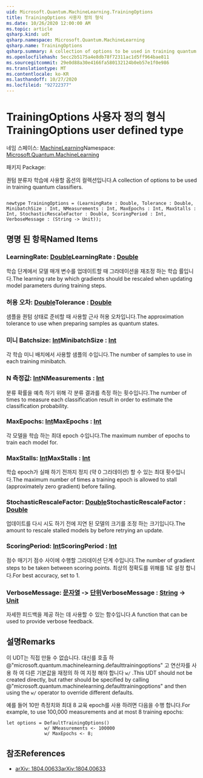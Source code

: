 ```yaml
---
uid: Microsoft.Quantum.MachineLearning.TrainingOptions
title: TrainingOptions 사용자 정의 형식
ms.date: 10/26/2020 12:00:00 AM
ms.topic: article
qsharp.kind: udt
qsharp.namespace: Microsoft.Quantum.MachineLearning
qsharp.name: TrainingOptions
qsharp.summary: A collection of options to be used in training quantum classifiers.
ms.openlocfilehash: 5ecc2b5175a4e8db78f72311ac1d5ff964bae811
ms.sourcegitcommit: 29e0d88a30e4166fa580132124b0eb57e1f0e986
ms.translationtype: MT
ms.contentlocale: ko-KR
ms.lasthandoff: 10/27/2020
ms.locfileid: "92722377"
---
```

# <a name="trainingoptions-user-defined-type"></a><span data-ttu-id="d4539-102">TrainingOptions 사용자 정의 형식</span><span class="sxs-lookup"><span data-stu-id="d4539-102">TrainingOptions user defined type</span></span>

<span data-ttu-id="d4539-103">네임 스페이스: [MachineLearning](xref:Microsoft.Quantum.MachineLearning)</span><span class="sxs-lookup"><span data-stu-id="d4539-103">Namespace: [Microsoft.Quantum.MachineLearning](xref:Microsoft.Quantum.MachineLearning)</span></span>

<span data-ttu-id="d4539-104">패키지 [](https://nuget.org/packages/)</span><span class="sxs-lookup"><span data-stu-id="d4539-104">Package: [](https://nuget.org/packages/)</span></span>


<span data-ttu-id="d4539-105">퀀텀 분류자 학습에 사용할 옵션의 컬렉션입니다.</span><span class="sxs-lookup"><span data-stu-id="d4539-105">A collection of options to be used in training quantum classifiers.</span></span>

```qsharp

newtype TrainingOptions = (LearningRate : Double, Tolerance : Double, MinibatchSize : Int, NMeasurements : Int, MaxEpochs : Int, MaxStalls : Int, StochasticRescaleFactor : Double, ScoringPeriod : Int, VerboseMessage : (String -> Unit));
```



## <a name="named-items"></a><span data-ttu-id="d4539-106">명명 된 항목</span><span class="sxs-lookup"><span data-stu-id="d4539-106">Named Items</span></span>

### <a name="learningrate--double"></a><span data-ttu-id="d4539-107">LearningRate: [Double](xref:microsoft.quantum.lang-ref.double)</span><span class="sxs-lookup"><span data-stu-id="d4539-107">LearningRate : [Double](xref:microsoft.quantum.lang-ref.double)</span></span>

<span data-ttu-id="d4539-108">학습 단계에서 모델 매개 변수를 업데이트할 때 그라데이션을 재조정 하는 학습 률입니다.</span><span class="sxs-lookup"><span data-stu-id="d4539-108">The learning rate by which gradients should be rescaled when updating model parameters during training steps.</span></span>
### <a name="tolerance--double"></a><span data-ttu-id="d4539-109">허용 오차: [Double](xref:microsoft.quantum.lang-ref.double)</span><span class="sxs-lookup"><span data-stu-id="d4539-109">Tolerance : [Double](xref:microsoft.quantum.lang-ref.double)</span></span>

<span data-ttu-id="d4539-110">샘플을 퀀텀 상태로 준비할 때 사용할 근사 허용 오차입니다.</span><span class="sxs-lookup"><span data-stu-id="d4539-110">The approximation tolerance to use when preparing samples as quantum states.</span></span>
### <a name="minibatchsize--int"></a><span data-ttu-id="d4539-111">미니 Batchsize: [Int](xref:microsoft.quantum.lang-ref.int)</span><span class="sxs-lookup"><span data-stu-id="d4539-111">MinibatchSize : [Int](xref:microsoft.quantum.lang-ref.int)</span></span>

<span data-ttu-id="d4539-112">각 학습 미니 배치에서 사용할 샘플의 수입니다.</span><span class="sxs-lookup"><span data-stu-id="d4539-112">The number of samples to use in each training minibatch.</span></span>
### <a name="nmeasurements--int"></a><span data-ttu-id="d4539-113">N 측정값: [Int](xref:microsoft.quantum.lang-ref.int)</span><span class="sxs-lookup"><span data-stu-id="d4539-113">NMeasurements : [Int](xref:microsoft.quantum.lang-ref.int)</span></span>

<span data-ttu-id="d4539-114">분류 확률을 예측 하기 위해 각 분류 결과를 측정 하는 횟수입니다.</span><span class="sxs-lookup"><span data-stu-id="d4539-114">The number of times to measure each classification result in order to estimate the classification probability.</span></span>
### <a name="maxepochs--int"></a><span data-ttu-id="d4539-115">MaxEpochs: [Int](xref:microsoft.quantum.lang-ref.int)</span><span class="sxs-lookup"><span data-stu-id="d4539-115">MaxEpochs : [Int](xref:microsoft.quantum.lang-ref.int)</span></span>

<span data-ttu-id="d4539-116">각 모델을 학습 하는 최대 epoch 수입니다.</span><span class="sxs-lookup"><span data-stu-id="d4539-116">The maximum number of epochs to train each model for.</span></span>
### <a name="maxstalls--int"></a><span data-ttu-id="d4539-117">MaxStalls: [Int](xref:microsoft.quantum.lang-ref.int)</span><span class="sxs-lookup"><span data-stu-id="d4539-117">MaxStalls : [Int](xref:microsoft.quantum.lang-ref.int)</span></span>

<span data-ttu-id="d4539-118">학습 epoch가 실패 하기 전까지 정지 (약 0 그라데이션) 할 수 있는 최대 횟수입니다.</span><span class="sxs-lookup"><span data-stu-id="d4539-118">The maximum number of times a training epoch is allowed to stall (approximately zero gradient) before failing.</span></span>
### <a name="stochasticrescalefactor--double"></a><span data-ttu-id="d4539-119">StochasticRescaleFactor: [Double](xref:microsoft.quantum.lang-ref.double)</span><span class="sxs-lookup"><span data-stu-id="d4539-119">StochasticRescaleFactor : [Double](xref:microsoft.quantum.lang-ref.double)</span></span>

<span data-ttu-id="d4539-120">업데이트를 다시 시도 하기 전에 지연 된 모델의 크기를 조정 하는 크기입니다.</span><span class="sxs-lookup"><span data-stu-id="d4539-120">The amount to rescale stalled models by before retrying an update.</span></span>
### <a name="scoringperiod--int"></a><span data-ttu-id="d4539-121">ScoringPeriod: [Int](xref:microsoft.quantum.lang-ref.int)</span><span class="sxs-lookup"><span data-stu-id="d4539-121">ScoringPeriod : [Int](xref:microsoft.quantum.lang-ref.int)</span></span>

<span data-ttu-id="d4539-122">점수 매기기 점수 사이에 수행할 그라데이션 단계 수입니다.</span><span class="sxs-lookup"><span data-stu-id="d4539-122">The number of gradient steps to be taken between scoring points.</span></span>
<span data-ttu-id="d4539-123">최상의 정확도를 위해를 1로 설정 합니다.</span><span class="sxs-lookup"><span data-stu-id="d4539-123">For best accuracy, set to 1.</span></span>
### <a name="verbosemessage--string---unit"></a><span data-ttu-id="d4539-124">VerboseMessage: [문자열](xref:microsoft.quantum.lang-ref.string) -> [단위](xref:microsoft.quantum.lang-ref.unit)</span><span class="sxs-lookup"><span data-stu-id="d4539-124">VerboseMessage : [String](xref:microsoft.quantum.lang-ref.string) -> [Unit](xref:microsoft.quantum.lang-ref.unit)</span></span>

<span data-ttu-id="d4539-125">자세한 피드백을 제공 하는 데 사용할 수 있는 함수입니다.</span><span class="sxs-lookup"><span data-stu-id="d4539-125">A function that can be used to provide verbose feedback.</span></span>

## <a name="remarks"></a><span data-ttu-id="d4539-126">설명</span><span class="sxs-lookup"><span data-stu-id="d4539-126">Remarks</span></span>

<span data-ttu-id="d4539-127">이 UDT는 직접 만들 수 없습니다. 대신를 호출 하 @"microsoft.quantum.machinelearning.defaulttrainingoptions" 고 연산자를 사용 하 여 다른 기본값을 재정의 하 여 지정 해야 합니다 `w/` .</span><span class="sxs-lookup"><span data-stu-id="d4539-127">This UDT should not be created directly, but rather should be specified by calling @"microsoft.quantum.machinelearning.defaulttrainingoptions" and then using the `w/` operator to override different defaults.</span></span>

<span data-ttu-id="d4539-128">예를 들어 10만 측정치와 최대 8 교육 epoch를 사용 하려면 다음을 수행 합니다.</span><span class="sxs-lookup"><span data-stu-id="d4539-128">For example, to use 100,000 measurements and at most 8 training epochs:</span></span>

```Q#
let options = DefaultTrainingOptions()
              w/ NMeasurements <- 100000
              w/ MaxEpochs <- 8;
```

## <a name="references"></a><span data-ttu-id="d4539-129">참조</span><span class="sxs-lookup"><span data-stu-id="d4539-129">References</span></span>

- [<span data-ttu-id="d4539-130">arXiv: 1804.00633</span><span class="sxs-lookup"><span data-stu-id="d4539-130">arXiv:1804.00633</span></span>](https://arxiv.org/abs/1804.00633)